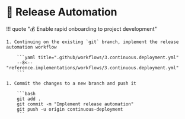 # :test_tube: Release Automation

!!! quote ":moneybag: Enable rapid onboarding to project development"

    1. Continuing on the existing `git` branch, implement the release automation workflow

        ```yaml title=".github/workflows/3.continuous.deployment.yml"
        --8<-- "reference.implementations/workflows/3.continuous.deployment.yml"
        ```

    1. Commit the changes to a new branch and push it

        ```bash
        git add .
        git commit -m "Implement release automation"
        git push -u origin continuous-deployment
        ```
